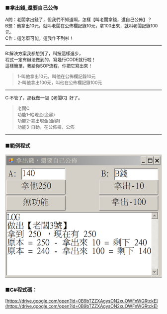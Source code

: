 ### ■拿出錢\_還要自己公佈

A問：老闆拿出錢了，但我們不知道啊，怎樣【叫老闆拿錢，還自己公佈】？  
B想：他拿出10元，就叫老闆在公佈欄記錄10元，拿100出來，就叫老闆記錄100元。  
C作：這怎麼可能，這我作不到啦！

---

B:解決方案我都想到了，科技這樣進步，  
程式一定有辦法做到的，寫幾行CODE就行啦！  
這樣簡單，我給你SOP流程，你把它寫出來！

> 1-叫他拿出10元，叫他在公佈欄記錄10元  
> 2-叫他拿出100元，叫他在公佈欄記錄100元

---

C:不管了，那我做一個【老闆C】好了。

> 老闆C  
> 功能1-給現金(金額)  
> 功能2-拿出現金(金額)  
> 功能3-自動，在公佈欄，公佈

---

### ■範例程式

![](/assets/002_3_拿出錢_還要自己公佈_20170801.PNG)

### ■C\#程式碼：

[https://drive.google.com/open?id=0B9bTZZXAgysON2xuOWFnWGRtckE](https://drive.google.com/open?id=0B9bTZZXAgysON2xuOWFnWGRtckE)

